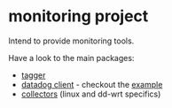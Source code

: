 # monitoring project

Intend to provide monitoring tools.

Have a look to the main packages:

* [tagger](pkg/tagger)
* [datadog client](pkg/datadog) - checkout the [example](pkg/datadog/example/example.go)
* [collectors](pkg/collector) (linux and dd-wrt specifics)
